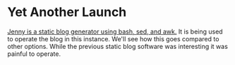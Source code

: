 # Yet Another Launch

[Jenny is a static blog generator using bash, sed, and awk.](https://github.com/hmngwy/jenny)  It is being used to operate the 
blog in this instance.  We'll see how this goes compared to other options.  While the previous static blog software was interesting it was painful to operate.
